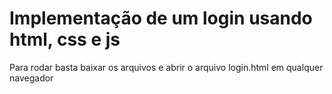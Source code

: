 <h1>Implementação de um login usando html, css e js</h1>
<p>Para rodar basta baixar os arquivos e abrir o arquivo login.html em qualquer navegador</p>